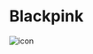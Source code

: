 # Blackpink
![icon](https://user-images.githubusercontent.com/93508528/150455676-710a3d35-b8a2-443e-b5c6-8ac1330b779b.jpg)
